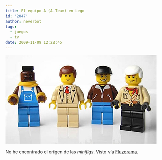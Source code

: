 ```yaml
---
title: El equipo A (A-Team) en Lego
id: '2047'
author: neverbot
tags:
  - juegos
  - tv
date: 2009-11-09 12:22:45
---
```


![200911091220.jpg](./el-equipo-a-a-team-en-lego/200911091220.jpg)

No he encontrado el origen de las _minifigs_. Visto vía [Fluzorama](http://fluzo.tumblr.com/post/221167195/thelegoteam).